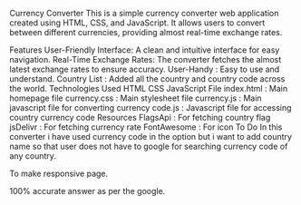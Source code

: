 Currency Converter
This is a simple currency converter web application created using HTML, CSS, and JavaScript. It allows users to convert between different currencies, providing almost real-time exchange rates.

Features
User-Friendly Interface: A clean and intuitive interface for easy navigation.
Real-Time Exchange Rates: The converter fetches the almost latest exchange rates to ensure accuracy.
User-Handy : Easy to use and understand.
Country List : Added all the country and country code across the world.
Technologies Used
HTML
CSS
JavaScript
File
index.html : Main homepage file
currency.css : Main stylesheet file
currency.js : Main javascript file for converting currency
code.js : Javascript file for accessing country currency code
Resources
FlagsApi : For fetching country flag
jsDelivr : For fetching currency rate
FontAwesome : For icon
To Do
In this converter i have used currency code in the option but i want to add country name so that user does not have to google for searching currency code of any country.

To make responsive page.

100% accurate answer as per the google.
